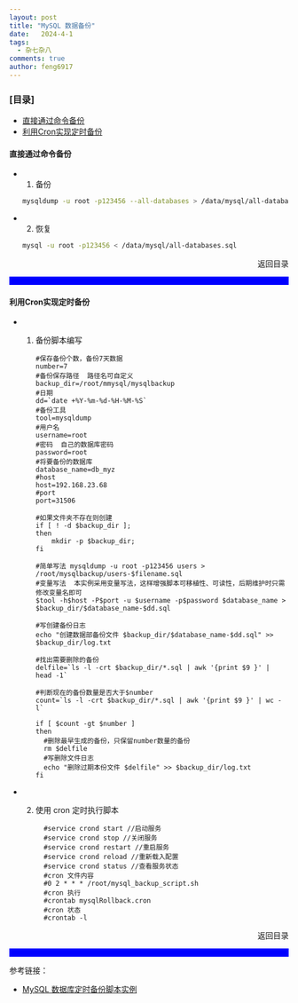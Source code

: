 ```yaml
---
layout: post
title: "MySQL 数据备份"
date:   2024-4-1
tags: 
  - 杂七杂八
comments: true
author: feng6917
---
```


<!-- more -->

### [目录]

- [直接通过命令备份](#普通备份恢复)
- [利用Cron实现定时备份](#脚本备份)

#### 直接通过命令备份

- 1. 备份

    ```bash
    mysqldump -u root -p123456 --all-databases > /data/mysql/all-databases.sql
    ```

- 2. 恢复

    ```bash
    mysql -u root -p123456 < /data/mysql/all-databases.sql
    ```

<div style="text-align: right;">
    <a href="#目录" style="text-decoration: none;">返回目录</a>
</div>

<hr style="background-color: blue;border: none;height: 15px;width: 100%" />

#### 利用Cron实现定时备份

- 1. 备份脚本编写

      ```
      #保存备份个数，备份7天数据
      number=7
      #备份保存路径  路径名可自定义
      backup_dir=/root/mmysql/mysqlbackup
      #日期
      dd=`date +%Y-%m-%d-%H-%M-%S`
      #备份工具
      tool=mysqldump
      #用户名
      username=root
      #密码  自己的数据库密码
      password=root
      #将要备份的数据库
      database_name=db_myz
      #host
      host=192.168.23.68
      #port
      port=31506

      #如果文件夹不存在则创建
      if [ ! -d $backup_dir ];
      then
          mkdir -p $backup_dir;
      fi

      #简单写法 mysqldump -u root -p123456 users > /root/mysqlbackup/users-$filename.sql
      #变量写法  本实例采用变量写法，这样增强脚本可移植性、可读性，后期维护时只需修改变量名即可
      $tool -h$host -P$port -u $username -p$password $database_name > $backup_dir/$database_name-$dd.sql

      #写创建备份日志
      echo "创建数据部备份文件 $backup_dir/$database_name-$dd.sql" >> $backup_dir/log.txt

      #找出需要删除的备份
      delfile=`ls -l -crt $backup_dir/*.sql | awk '{print $9 }' | head -1`

      #判断现在的备份数量是否大于$number
      count=`ls -l -crt $backup_dir/*.sql | awk '{print $9 }' | wc -l`

      if [ $count -gt $number ]
      then
        #删除最早生成的备份，只保留number数量的备份
        rm $delfile
        #写删除文件日志
        echo "删除过期本份文件 $delfile" >> $backup_dir/log.txt
      fi
      ```

- 2. 使用 cron 定时执行脚本

      ```
        #service crond start //启动服务
        #service crond stop //关闭服务
        #service crond restart //重启服务
        #service crond reload //重新载入配置
        #service crond status //查看服务状态
        #cron 文件内容
        #0 2 * * * /root/mysql_backup_script.sh
        #cron 执行
        #crontab mysqlRollback.cron
        #cron 状态
        #crontab -l
      ```

<div style="text-align: right;">
    <a href="#目录" style="text-decoration: none;">返回目录</a>
</div>

<hr style="background-color: blue;border: none;height: 15px;width: 100%" />

参考链接：

- [MySQL 数据库定时备份脚本实例](https://blog.csdn.net/SudongJang/article/details/125444498)
